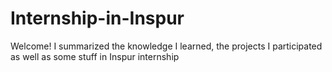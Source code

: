 # Internship-in-Inspur
Welcome! I summarized the knowledge I learned, the projects I participated as well as some stuff in Inspur internship
